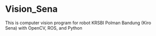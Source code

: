 # Vision_Sena
This is computer vision program for robot KRSBI Polman Bandung (Kiro Sena) with OpenCV, ROS, and Python
